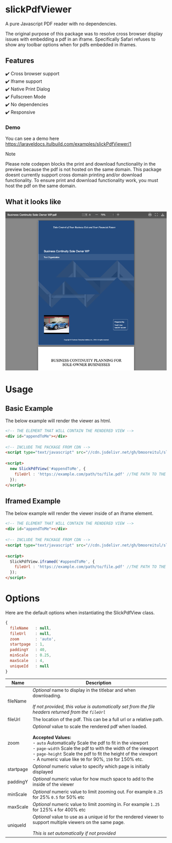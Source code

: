 # slickPdfViewer
A pure Javascript PDF reader with no dependencies.

The original purpose of this package was to resolve cross browser display issues with embedding a pdf in an iframe. 
Specifically Safari refuses to show any toolbar options when for pdfs embedded in iframes.

## Features
 :heavy_check_mark: Cross browser support<br>
 :heavy_check_mark: Iframe support<br>
 :heavy_check_mark: Native Print Dialog<br>
 :heavy_check_mark: Fullscreen Mode<br>
 :heavy_check_mark: No dependencies<br>
 :heavy_check_mark: Responsive<br>

### Demo
You can see a demo here https://laraveldocs.itulbuild.com/examples/slickPdfViewer/1 <br>
> [!NOTE]
> Please note codepen blocks the print and download functionality in the preview because the pdf is not hosted on the same domain.
> This package doesnt currently support cross domain printing and/or download functionality.
> To ensure print and download functionality work, you must host the pdf on the same domain.



## What it looks like
![screenshot](examples/example-screenshot.png)

# Usage

## Basic Example

The below example will render the viewer as html.

```html
<!-- THE ELEMENT THAT WILL CONTAIN THE RENDERED VIEW -->
<div id="appendToMe"></div>

<!-- INCLUDE THE PACKAGE FROM CDN -->
<script type="text/javascript" src="//cdn.jsdelivr.net/gh/bmooreitul/slickPdfViewer/slickPdfViewer.min.js"></script>

<script>
  new SlickPdfView('#appendToMe', {
    fileUrl : 'https://example.com/path/to/file.pdf' //THE PATH TO THE PDF (CAN BE A FULL URL OR A RELATIVE PATH)
  });
</script>
```

## Iframed Example

The below example will render the viewer inside of an iframe element.

```html
<!-- THE ELEMENT THAT WILL CONTAIN THE RENDERED VIEW -->
<div id="appendToMe"></div>

<!-- INCLUDE THE PACKAGE FROM CDN -->
<script type="text/javascript" src="//cdn.jsdelivr.net/gh/bmooreitul/slickPdfViewer/slickPdfViewer.min.js"></script>

<script>
  SlickPdfView.iframed('#appendToMe', {
    fileUrl : 'https://example.com/path/to/file.pdf' //THE PATH TO THE PDF (CAN BE A FULL URL OR A RELATIVE PATH)
  });
</script>
```

# Options

Here are the default options when instantiating the SlickPdfView class.

```javascript
{
  fileName   : null,
  fileUrl    : null,
  zoom       : 'auto',
  startpage  : 1,
  paddingY   : 40,
  minScale   : 0.25,
  maxScale   : 4,
  uniqueId   : null
}
```

| Name | Description |
| --- | --- |
| fileName | *Optional* name to display in the titlebar and when downloading.<br><br> *If not provided, this value is automatically set from the file headers returned from the `fileUrl`* |
| fileUrl | The location of the pdf. This can be a full url or a relative path. |
| zoom | *Optional* value to scale the rendered pdf when loaded.<br><br>**Accepted Values:**<br> - `auto` Automatically Scale the pdf to fit in the viewport<br> - `page-width` Scale the pdf to with the width of the viewport<br> - `page-height` Scale the pdf to fit the height of the viewport<br> - A numeric value like `90` for 90%, `150` for 150% etc. |
| startpage | *Optional* numeric value to specify which page is initially displayed |
| paddingY | *Optional* numeric value for how much space to add to the inside of the viewer |
| minScale | *Optional* numeric value to limit zooming out. For example `0.25` for 25% `0.5` for 50% etc |
| maxScale | *Optional* numeric value to limit zooming in. For example `1.25` for 125% `4` for 400% etc |
| uniqueId | *Optional* value to use as a unique id for the rendered viewer to support multiple viewers on the same page.<br><br> *This is set automatically if not provided* |




